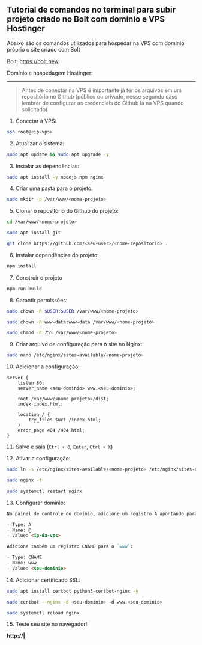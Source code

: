 ## Tutorial de comandos no terminal para subir projeto criado no Bolt com domínio e VPS Hostinger

Abaixo são os comandos utilizados para hospedar na VPS com domínio próprio o site criado com Bolt

Bolt: https://bolt.new

Domínio e hospedagem Hostinger:

---

> Antes de conectar na VPS é importante já ter os arquivos em um repositório no Github (público ou privado, nesse segundo caso lembrar de configurar as credenciais do Github lá na VPS quando solicitado)

1. Conectar à VPS:

```bash
ssh root@<ip-vps>
```

2. Atualizar o sistema:

```bash
sudo apt update && sudo apt upgrade -y
```

3. Instalar as dependências:

```bash
sudo apt install -y nodejs npm nginx
```

4. Criar uma pasta para o projeto:

```bash
sudo mkdir -p /var/www/<nome-projeto>
```

5. Clonar o repositório do Github do projeto:

```bash
cd /var/www/<nome-projeto>
```

```bash
sudo apt install git
```

```bash
git clone https://github.com/<seu-user>/<nome-repositorio> .
```

6. Instalar dependências do projeto:

```bash
npm install
```

7. Construir o projeto

```bash
npm run build
```

8. Garantir permissões:

```bash
sudo chown -R $USER:$USER /var/www/<nome-projeto>
```

```bash
sudo chown -R www-data:www-data /var/www/<nome-projeto>
```

```bash
sudo chmod -R 755 /var/www/<nome-projeto>
```

9. Criar arquivo de configuração para o site no Nginx:

```bash
sudo nano /etc/nginx/sites-available/<nome-projeto>
```

10. Adicionar a configuração:

```nginx
server {
    listen 80;
    server_name <seu-dominio> www.<seu-dominio>;

    root /var/www/<nome-projeto>/dist;
    index index.html;

    location / {
        try_files $uri /index.html;
    }
    error_page 404 /404.html;
}
```

11. Salve e saia (`Ctrl + O`, `Enter`, `Ctrl + X`)

12. Ativar a configuração:

```bash
sudo ln -s /etc/nginx/sites-available/<nome-projeto> /etc/nginx/sites-enabled/
```

```bash
sudo nginx -t
```

```bash
sudo systemctl restart nginx
```

13. Configurar domínio:

```markdown
No painel de controle do domínio, adicione um registro A apontando para o IP da sua VPS:

- Type: A
- Name: @
- Value: <ip-da-vps>

Adicione também um registro CNAME para o `www`:

- Type: CNAME
- Name: www
- Value: <seu-dominio>
```

14. Adicionar certificado SSL:

```BASH
sudo apt install certbot python3-certbot-nginx -y
```

```bash
sudo certbot --nginx -d <seu-dominio> -d www.<seu-dominio>
```

```bash
sudo systemctl reload nginx
```

15. Teste seu site no navegador!

**http://<seu-dominio>|**
